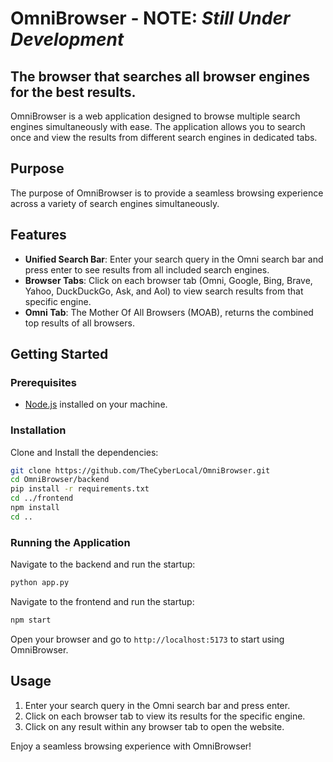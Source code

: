 # OmniBrowser - NOTE: *Still Under Development*
## The browser that searches all browser engines for the best results.

OmniBrowser is a web application designed to browse multiple search engines simultaneously with ease. The application allows you to search once and view the results from different search engines in dedicated tabs.

## Purpose

The purpose of OmniBrowser is to provide a seamless browsing experience across a variety of search engines simultaneously.

## Features

- **Unified Search Bar**: Enter your search query in the Omni search bar and press enter to see results from all included search engines.
- **Browser Tabs**: Click on each browser tab (Omni, Google, Bing, Brave, Yahoo, DuckDuckGo, Ask, and Aol) to view search results from that specific engine.
- **Omni Tab**: The Mother Of All Browsers (MOAB), returns the combined top results of all browsers.

## Getting Started

### Prerequisites

- [Node.js](https://nodejs.org/) installed on your machine.

### Installation

Clone and Install the dependencies:
```bash
git clone https://github.com/TheCyberLocal/OmniBrowser.git
cd OmniBrowser/backend
pip install -r requirements.txt
cd ../frontend
npm install
cd ..
```

### Running the Application

Navigate to the backend and run the startup:
```bash
python app.py
```

Navigate to the frontend and run the startup:
```bash
npm start
```

Open your browser and go to `http://localhost:5173` to start using OmniBrowser.

## Usage

1. Enter your search query in the Omni search bar and press enter.
2. Click on each browser tab to view its results for the specific engine.
3. Click on any result within any browser tab to open the website.

Enjoy a seamless browsing experience with OmniBrowser!
